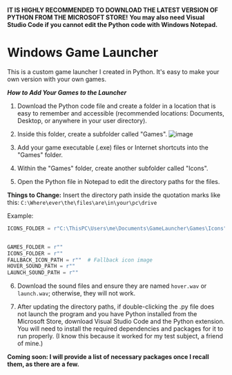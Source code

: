 **IT IS HIGHLY RECOMMENDED TO DOWNLOAD THE LATEST VERSION OF PYTHON FROM THE MICROSOFT STORE!** **You may also need Visual Studio Code if you cannot edit the Python code with Windows Notepad.**

# Windows Game Launcher
This is a custom game launcher I created in Python. It's easy to make your own version with your own games.

**_How to Add Your Games to the Launcher_**
1. Download the Python code file and create a folder in a location that is easy to remember and accessible (recommended locations: Documents, Desktop, or anywhere in your user directory).

2. Inside this folder, create a subfolder called "Games".
   ![image](https://github.com/user-attachments/assets/786b341e-aff9-4959-a880-c665fc5d1ca4)


4. Add your game executable (.exe) files or Internet shortcuts into the "Games" folder.

5. Within the "Games" folder, create another subfolder called "Icons".


6. Open the Python file in Notepad to edit the directory paths for the files.

**Things to Change:**
Insert the directory path inside the quotation marks like this: 
`C:\Where\ever\the\files\are\in\your\pc\drive`

Example:
```python
ICONS_FOLDER = r"C:\ThisPC\Users\me\Documents\GameLauncher\Games\Icons"


GAMES_FOLDER = r""
ICONS_FOLDER = r""
FALLBACK_ICON_PATH = r""  # Fallback icon image
HOVER_SOUND_PATH = r""
LAUNCH_SOUND_PATH = r""
```

6. Download the sound files and ensure they are named `hover.wav` or `launch.wav`; otherwise, they will not work.

8. After updating the directory paths, if double-clicking the .py file does not launch the program and you have Python installed from the Microsoft Store, download Visual Studio Code and the Python extension. You will need to install the required dependencies and packages for it to run properly. (I know this because it worked for my test subject, a friend of mine.)

**Coming soon: I will provide a list of necessary packages once I recall them, as there are a few.**
